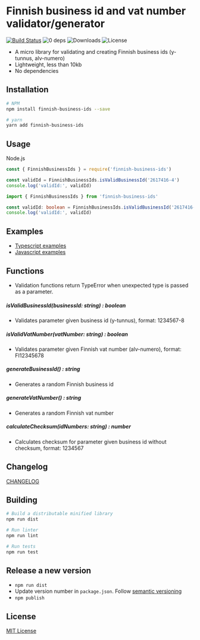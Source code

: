 Finnish business id and vat number validator/generator
======================================================

[![Build Status](https://travis-ci.org/vkomulai/finnish-business-ids.svg?branch=master)](https://travis-ci.org/vkomulai/finnish-business-ids) ![0 deps](https://david-dm.org/vkomulai/finnish-business-ids.svg) ![Downloads](https://img.shields.io/npm/dt/finnish-business-ids.svg) ![License](https://img.shields.io/npm/l/finnish-business-ids.svg)

- A micro library for validating and creating Finnish business ids (y-tunnus, alv-numero)
- Lightweight, less than 10kb
- No dependencies

Installation
------------

```sh
# NPM
npm install finnish-business-ids --save

# yarn 
yarn add finnish-business-ids
```

Usage
-----

Node.js

``` js
const { FinnishBusinessIds } = require('finnish-business-ids')

const validId = FinnishBusinessIds.isValidBusinessId('2617416-4')
console.log('validId:', validId)
```

``` typescript
import { FinnishBusinessIds } from 'finnish-business-ids'

const validId: boolean = FinnishBusinessIds.isValidBusinessId('2617416-4')
console.log('validId:', validId)
```

Examples
--------

- [Typescript examples](examples/typescript/index.ts)
- [Javascript examples](examples/javascript/index.ts)

Functions
---------

- Validation functions return TypeError when unexpected type is passed as a parameter.

##### isValidBusinessId(businessId: string) : boolean

- Validates parameter given business id (y-tunnus), format: 1234567-8

##### isValidVatNumber(vatNumber: string) : boolean

- Validates parameter given Finnish vat number (alv-numero), format: FI12345678

##### generateBusinessId() : string

- Generates a random Finnish business id

##### generateVatNumber() : string

- Generates a random Finnish vat number

##### calculateChecksum(idNumbers: string) : number

- Calculates checksum for parameter given business id without checksum, format: 1234567

Changelog
---------
[CHANGELOG](CHANGELOG.md)

Building
--------

```sh
# Build a distributable minified library
npm run dist

# Run linter
npm run lint

# Run tests
npm run test
```

Release a new version
---------------------

- `npm run dist`
- Update version number in `package.json`. Follow [semantic versioning](https://docs.npmjs.com/getting-started/semantic-versioning) 
- `npm publish`


License
-------
[MIT License](LICENSE)
